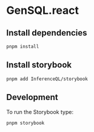 # GenSQL.react

## Install dependencies

```shell
pnpm install 
```

## Install storybook

```shell
pnpm add InferenceQL/storybook
```

## Development

To run the Storybook type:

```shell
pnpm storybook
```
